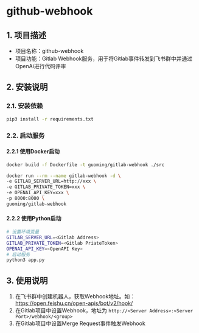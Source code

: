 # github-webhook
## 1. 项目描述
 * 项目名称：github-webhook
 * 项目功能：Gitlab Webhook服务，用于将Gitlab事件转发到飞书群中并通过OpenAi进行代码评审
## 2. 安装说明

### 2.1. 安装依赖

``` sh 
pip3 install -r requirements.txt
```

### 2.2. 启动服务

#### 2.2.1 使用Docker启动

``` sh
docker build -f Dockerfile -t guoming/gitlab-webhook ./src
```

``` sh
docker run --rm --name gitlab-webhook -d \
-e GITLAB_SERVER_URL=http://xxx \
-e GITLAB_PRIVATE_TOKEN=xxx \
-e OPENAI_API_KEY=xxx \
-p 8000:8000 \
guoming/gitlab-webhook
```

#### 2.2.2 使用Python启动

``` sh
# 设置环境变量
GITLAB_SERVER_URL=<Gitlab Address>
GITLAB_PRIVATE_TOKEN=<Gitlab PriateToken>
OPENAI_API_KEY=<OpenAPI Key>
# 启动服务
python3 app.py
```

## 3. 使用说明
1. 在飞书群中创建机器人，获取Webhook地址。如： https://open.feishu.cn/open-apis/bot/v2/hook/<group>
1. 在Gitlab项目中设置Webhook，地址为 `http://<Server Address>:<Server Port>/webhook/<group>`
2. 在Gitlab项目中设置Merge Request事件触发Webhook

